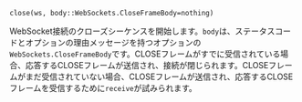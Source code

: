 ```
close(ws, body::WebSockets.CloseFrameBody=nothing)
```

WebSocket接続のクローズシーケンスを開始します。`body`は、ステータスコードとオプションの理由メッセージを持つオプションの`WebSockets.CloseFrameBody`です。CLOSEフレームがすでに受信されている場合、応答するCLOSEフレームが送信され、接続が閉じられます。CLOSEフレームがまだ受信されていない場合、CLOSEフレームが送信され、応答するCLOSEフレームを受信するために`receive`が試みられます。
